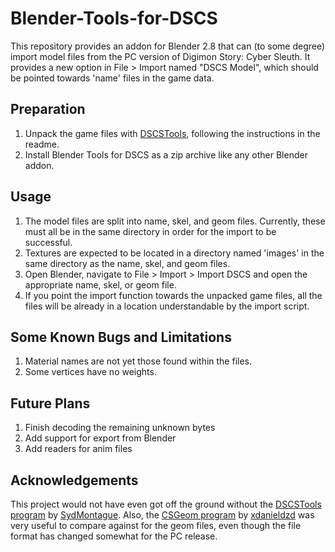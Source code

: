 # Blender-Tools-for-DSCS
This repository provides an addon for Blender 2.8 that can (to some degree) import model files from the PC version of Digimon Story: Cyber Sleuth. It provides a new option in File > Import named "DSCS Model", which should be pointed towards 'name' files in the game data. 

## Preparation
1. Unpack the game files with [DSCSTools](https://github.com/SydMontague/DSCSTools), following the instructions in the readme.
2. Install Blender Tools for DSCS as a zip archive like any other Blender addon.

## Usage
1. The model files are split into name, skel, and geom files. Currently, these must all be in the same directory in order for the import to be successful.
2. Textures are expected to be located in a directory named 'images' in the same directory as the name, skel, and geom files.
3. Open Blender, navigate to File > Import > Import DSCS and open the appropriate name, skel, or geom file.
4. If you point the import function towards the unpacked game files, all the files will be already in a location understandable by the import script.

## Some Known Bugs and Limitations
1. Material names are not yet those found within the files.
2. Some vertices have no weights.

## Future Plans
1. Finish decoding the remaining unknown bytes
2. Add support for export from Blender
3. Add readers for anim files

## Acknowledgements
This project would not have even got off the ground without the [DSCSTools program](https://github.com/SydMontague/DSCSTools) by [SydMontague](https://github.com/SydMontague). Also, the [CSGeom program](https://github.com/xdanieldzd/CSGeom) by [xdanieldzd](https://github.com/xdanieldzd) was very useful to compare against for the geom files, even though the file format has changed somewhat for the PC release.
